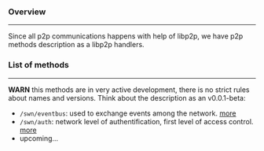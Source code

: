 ### Overview
---
Since all p2p communications happens with help of libp2p, we have p2p methods description as a libp2p handlers.

### List of methods
---
**WARN** this methods are in very active development, there is no strict rules about names and versions. Think about the description as an v0.0.1-beta:

- ```/swn/eventbus```: used to exchange events among the network. [more](github.com/neonyxhub/swn-specs/eventbus)
- ```/swn/auth```: network level of authentification, first level of access control. [more](github.com/neonyxhub/swn-specs/authentification)
- upcoming...
